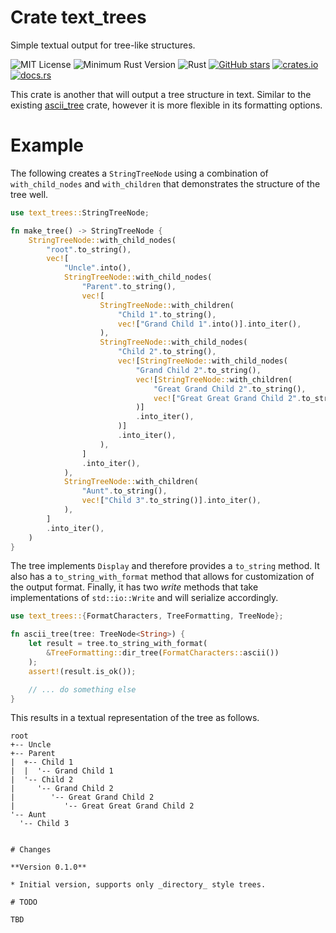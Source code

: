 # Crate text_trees

Simple textual output for tree-like structures.

![MIT License](https://img.shields.io/badge/license-mit-118811.svg)
![Minimum Rust Version](https://img.shields.io/badge/Min%20Rust-1.40-green.svg)
![Rust](https://github.com/johnstonskj/rust-text_trees/workflows/Rust/badge.svg)
[![GitHub stars](https://img.shields.io/github/stars/johnstonskj/rust-text_trees.svg)](https://github.com/johnstonskj/rust-text_trees/stargazers)
[![crates.io](https://img.shields.io/crates/v/text_trees.svg)](https://crates.io/crates/text_trees)
[![docs.rs](https://docs.rs/text_trees/badge.svg)](https://docs.rs/text_trees)

This crate is another that will output a tree structure in text. Similar to the existing
[ascii_tree](https://crates.io/crates/ascii_tree) crate, however it is more flexible in 
its formatting options.

# Example

The following creates a `StringTreeNode` using a combination of `with_child_nodes` and
`with_children` that demonstrates the structure of the tree well.

```rust
use text_trees::StringTreeNode;

fn make_tree() -> StringTreeNode {
    StringTreeNode::with_child_nodes(
        "root".to_string(),
        vec![
            "Uncle".into(),
            StringTreeNode::with_child_nodes(
                "Parent".to_string(),
                vec![
                    StringTreeNode::with_children(
                        "Child 1".to_string(),
                        vec!["Grand Child 1".into()].into_iter(),
                    ),
                    StringTreeNode::with_child_nodes(
                        "Child 2".to_string(),
                        vec![StringTreeNode::with_child_nodes(
                            "Grand Child 2".to_string(),
                            vec![StringTreeNode::with_children(
                                "Great Grand Child 2".to_string(),
                                vec!["Great Great Grand Child 2".to_string()].into_iter(),
                            )]
                            .into_iter(),
                        )]
                        .into_iter(),
                    ),
                ]
                .into_iter(),
            ),
            StringTreeNode::with_children(
                "Aunt".to_string(),
                vec!["Child 3".to_string()].into_iter(),
            ),
        ]
        .into_iter(),
    )
}
```

The tree implements `Display` and therefore provides a `to_string` method. It also has a 
`to_string_with_format` method that allows for customization of the output format. Finally, it
has two _write_ methods that take implementations of `std::io::Write` and will serialize accordingly.

```rust
use text_trees::{FormatCharacters, TreeFormatting, TreeNode};

fn ascii_tree(tree: TreeNode<String>) {
    let result = tree.to_string_with_format(
        &TreeFormatting::dir_tree(FormatCharacters::ascii())
    );
    assert!(result.is_ok());

    // ... do something else
}
```

This results in a textual representation of the tree as follows.

```text
root
+-- Uncle
+-- Parent
|  +-- Child 1
|  |  '-- Grand Child 1
|  '-- Child 2
|     '-- Grand Child 2
|        '-- Great Grand Child 2
|           '-- Great Great Grand Child 2
'-- Aunt
  '-- Child 3
```
```

# Changes

**Version 0.1.0**

* Initial version, supports only _directory_ style trees.

# TODO

TBD